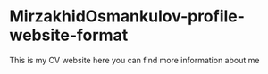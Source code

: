 # MirzakhidOsmankulov-profile-website-format

This is my CV website here you can find more information about me 
